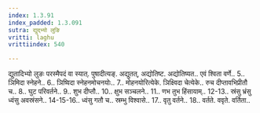 ```yaml
---
index: 1.3.91
index_padded: 1.3.091
sutra: द्युद्भ्यो लुङि
vritti: laghu
vrittiindex: 540

---
```

द्युतादिभ्यो लुङः परस्मैपदं वा स्यात्. पुषादीत्यङ्. अद्युतत्, अद्योतिष्ट. अद्योतिष्यत.. एवं श्विता वर्णे.. 5.. ञिमिदा स्नेहने.. 6.. ञिष्विदा स्नेहनमोचनयोः.. 7.. मोहनयोरित्येके. ञिक्ष्विदा चेत्येके.. रुच दीप्तावभिप्रीतौ च.. 8.. घुट परिवर्तने.. 9.. शुभ दीप्तौ.. 10.. क्षुभ सञ्चलने.. 11.. णभ तुभ हिंसायाम्.. 12-13.. स्रंसु भ्रंसु ध्वंसु अवस्रंसने.. 14-15-16.. ध्वंसु गतौ च.. स्रम्भु विश्वासे.. 17.. वृतु वर्तने.. 18.. वर्तते. ववृते. वर्तिता..